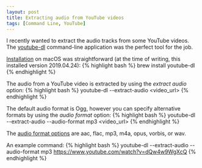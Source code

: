```yaml
---
layout: post
title: Extracting audio from YouTube videos
tags: [Command Line, YouTube]
---
```


I recently wanted to extract the audio tracks from some YouTube videos. The [youtube-dl](https://ytdl-org.github.io/youtube-dl/) command-line application was the perfect tool for the job.

[Installation](https://github.com/ytdl-org/youtube-dl#installation) on macOS was straightforward (at the time of writing, this installed version 2019.04.24):
{% highlight bash %}
brew install youtube-dl
{% endhighlight %}

The audio from a YouTube video is extracted by using the _extract audio_ option:
{% highlight bash %}
youtube-dl --extract-audio <video_url>
{% endhighlight %}

The default audio format is Ogg, however you can specify alternative formats by using the _audio format_ option:
{% highlight bash %}
youtube-dl --extract-audio --audio-format mp3 <video_url>
{% endhighlight %}

The [audio format options](https://github.com/ytdl-org/youtube-dl#options) are aac, flac, mp3, m4a, opus, vorbis, or wav.

An example command:
{% highlight bash %}
youtube-dl --extract-audio --audio-format mp3 https://www.youtube.com/watch?v=dQw4w9WgXcQ
{% endhighlight %}